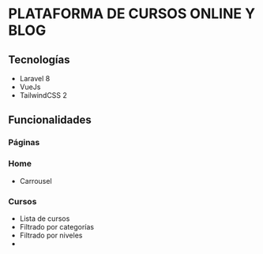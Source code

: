 # PLATAFORMA DE CURSOS ONLINE Y BLOG

## Tecnologías
* Laravel 8
* VueJs
* TailwindCSS 2

## Funcionalidades

### Páginas
### Home
* Carrousel


### Cursos
* Lista de cursos 
* Filtrado por categorías
* Filtrado por niveles
* 
